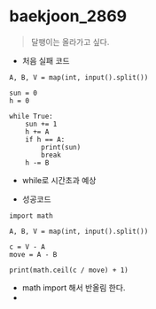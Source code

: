 # baekjoon_2869

> 달팽이는 올라가고 싶다.



* 처음 실패 코드

```
A, B, V = map(int, input().split())

sun = 0
h = 0

while True:
    sun += 1
    h += A
    if h == A:
        print(sun)
        break
    h -= B
```

* while로 시간초과 예상



* 성공코드

```
import math

A, B, V = map(int, input().split())

c = V - A
move = A - B

print(math.ceil(c / move) + 1)
```

* math import 해서 반올림 한다.
* 